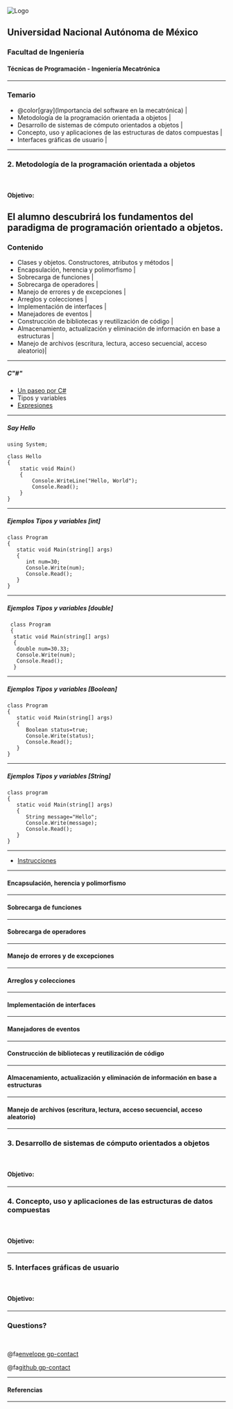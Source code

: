![Logo](http://arquitectura.unam.mx/uploads/8/1/1/0/8110907/_2634437.png?131)
## Universidad Nacional Autónoma de México
### Facultad de Ingeniería
#### Técnicas de Programación - Ingeniería Mecatrónica

---
### Temario

- @color[gray](Importancia del software en la mecatrónica) |
- Metodología de la programación orientada a objetos |
- Desarrollo de sistemas de cómputo orientados a objetos |
- Concepto, uso y aplicaciones de las estructuras de datos compuestas |
- Interfaces gráficas de usuario |
--- 


### 2. Metodología de la programación orientada a objetos

<br>

#### Objetivo:
El alumno descubrirá los fundamentos del paradigma de programación orientado a objetos.
---

### Contenido

- Clases y objetos. Constructores, atributos y métodos |
- Encapsulación, herencia y polimorfismo |
- Sobrecarga de funciones |
- Sobrecarga de operadores |
- Manejo de errores y de excepciones |
- Arreglos y colecciones |
- Implementación de interfaces |
- Manejadores de eventos |
- Construcción de bibliotecas y reutilización de código |
- Almacenamiento, actualización y eliminación de información en base a estructuras |
- Manejo de archivos (escritura, lectura, acceso secuencial, acceso aleatorio)|

---
##### C"#"

- [Un paseo por C#](https://docs.microsoft.com/en-us/dotnet/csharp/tour-of-csharp/)
- Tipos y variables
- [Expresiones](https://docs.microsoft.com/en-us/dotnet/csharp/language-reference/keywords/statement-keywords)

---
##### Say Hello

```
using System;

class Hello
{
    static void Main()
    {
        Console.WriteLine("Hello, World");
		Console.Read();
    }
}
```

---
##### Ejemplos Tipos y variables [int]


```
class Program
{ 
   static void Main(string[] args) 
   {
      int num=30;
      Console.Write(num);
	  Console.Read();
   }
}
```

---
##### Ejemplos Tipos y variables [double]


```
 class Program
 { 
  static void Main(string[] args) 
  {
   double num=30.33;
   Console.Write(num); 
   Console.Read();
  }
```
---
##### Ejemplos Tipos y variables [Boolean]


```
class Program
{ 
   static void Main(string[] args) 
   {
      Boolean status=true;
      Console.Write(status);
	  Console.Read();
   }
}

```

---

##### Ejemplos Tipos y variables [String]


```
class program
{
   static void Main(string[] args)
   {
      String message="Hello";
      Console.Write(message);
	  Console.Read();
   }
}

```
---

- [Instrucciones](https://docs.microsoft.com/en-us/dotnet/csharp/language-reference/keywords/statement-keywords)

---

#### Encapsulación, herencia y polimorfismo

---
#### Sobrecarga de funciones

---
#### Sobrecarga de operadores

---
#### Manejo de errores y de excepciones

---
#### Arreglos y colecciones

---
#### Implementación de interfaces

---
#### Manejadores de eventos

---
#### Construcción de bibliotecas y reutilización de código

---
#### Almacenamiento, actualización y eliminación de información en base a estructuras

---
#### Manejo de archivos (escritura, lectura, acceso secuencial, acceso aleatorio)

---
### 3. Desarrollo de sistemas de cómputo orientados a objetos

<br>

#### Objetivo:
#### 

---

### 4. Concepto, uso y aplicaciones de las estructuras de datos compuestas

<br>

#### Objetivo:
#### 

---

### 5. Interfaces gráficas de usuario

<br>

#### Objetivo:
#### 
---


### Questions?

<br>

@fa[envelope gp-contact](zmpk.fi@gmail.com)

@fa[github gp-contact](MarcoZmpk)

---
#### Referencias
---

